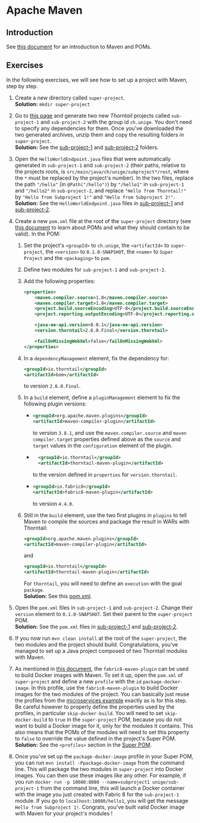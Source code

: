 # Apache Maven

## Introduction

See [this document](MavenIntroduction.md) for an introduction to Maven and POMs.

## Exercises

In the following exercises, we will see how to set up a project with Maven, step by step.

1. Create a new directory called `super-project`.  
**Solution:** `mkdir super-project`

2. Go to [this page](https://thorntail.io/generator/) and generate two new *Thorntail* projects called `sub-project-1` and `sub-project-2` with the group id `ch.unige`. You don't need to specify any dependencies for them. Once you've downloaded the two generated archives, unzip them and copy the resulting folders in `super-project`.  
**Solution:** See the [sub-project-1](https://github.com/PInfo-2020/Exercises/tree/master/maven/super-project/sub-project-1) and [sub-project-2](https://github.com/PInfo-2020/Exercises/tree/master/maven/super-project/sub-project-2) folders.

3. Open the `HelloWorldEndpoint.java` files that were automatically generated in `sub-project-1` and `sub-project-2` (their paths, relative to the projects roots, is `src/main/java/ch/unige/subproject*/rest`, where the `*` must be replaced by the project's number). In the two files, replace the path `"/hello"` (in `@Path("/hello")`) by `"/hello1"` in `sub-project-1` and ``"/hello2"`` in `sub-project-2`, and replace `"Hello from Thorntail!"` by `"Hello from Subproject 1!"` and `"Hello from Subproject 2!"`.  
**Solution:** See the `HelloWorldEndpoint.java` files in [sub-project-1](https://github.com/PInfo-2020/Exercises/blob/master/maven/super-project/sub-project-1/src/main/java/ch/unige/subproject1/rest/HelloWorldEndpoint.java) and [sub-project-2](https://github.com/PInfo-2020/Exercises/blob/master/maven/super-project/sub-project-2/src/main/java/ch/unige/subproject2/rest/HelloWorldEndpoint.java).

4. Create a new `pom.xml` file at the root of the `super-project` directory (see [this document](MavenIntroduction.md) to learn about POMs and what they should contain to be valid). In the POM:

    1. Set the project's `<groupId>` to `ch.unige`, the `<artifactId>` to `super-project`, the `<version>` to `0.1.0-SNAPSHOT`, the `<name>` to `Super Project` and the `<packaging>` to `pom`.

    2. Define two modules for `sub-project-1` and `sub-project-2`.

    3. Add the following properties:
        ```xml
        <properties>
            <maven.compiler.source>1.8</maven.compiler.source>
		    <maven.compiler.target>1.8</maven.compiler.target>
		    <project.build.sourceEncoding>UTF-8</project.build.sourceEncoding>
		    <project.reporting.outputEncoding>UTF-8</project.reporting.outputEncoding>

            <java-ee-api.version>8.0.1</java-ee-api.version>
            <version.thorntail>2.6.0.Final</version.thorntail>

            <failOnMissingWebXml>false</failOnMissingWebXml>
        </properties>
        ```
    
    4. In a `dependencyManagement` element, fix the dependency for:
        ```xml
        <groupId>io.thorntail</groupId>
        <artifactId>bom</artifactId>
        ```
        to version `2.6.0.Final`.
    
    5. In a `build` element, define a `pluginManagement` element to fix the following plugin versions:
        
        - ```xml
          <groupId>org.apache.maven.plugins</groupId>
	      <artifactId>maven-compiler-plugin</artifactId>
          ```
          to version `3.8.1`, and use the `maven.compiler.source` and `maven  compiler.target` properties defined above as the `source` and `target`  values in the `configuration` element of the plugin.

        - ```xml
            <groupId>io.thorntail</groupId>
			<artifactId>thorntail-maven-plugin</artifactId>
          ```
          to the version defined in `properties` for `version.thorntail`.
        
        - ```xml
          <groupId>io.fabric8</groupId>
		  <artifactId>fabric8-maven-plugin</artifactId>
          ```
          to version `4.4.0`.
    
    6. Still in the `build` element, use the two first plugins in `plugins` to tell Maven to compile the sources and package the result in WARs with Thorntail:
        ```xml
        <groupId>org.apache.maven.plugins</groupId>
	    <artifactId>maven-compiler-plugin</artifactId>
        ``` 
        and
        ```xml
        <groupId>io.thorntail</groupId>
	    <artifactId>thorntail-maven-plugin</artifactId>
        ```
        For `thorntail`, you will need to define an `execution` with the goal `package`.  
**Solution:** See this [pom.xml](https://github.com/PInfo-2020/Exercises/blob/master/maven/super-project/pom.xml).

5. Open the `pom.xml` files in `sub-project-1` and `sub-project-2`. Change their `version` element to `0.1.0-SNAPSHOT`. Set their parent to the `super-project` POM.  
**Solution:** See the `pom.xml` files in [sub-project-1](https://github.com/PInfo-2020/Exercises/blob/master/maven/super-project/sub-project-1/pom.xml) and [sub-project-2](https://github.com/PInfo-2020/Exercises/blob/master/maven/super-project/sub-project-2/pom.xml).

6. If you now run `mvn clean install` at the root of the `super-project`, the two modules and the project should build. Congratulations, you've managed to set up a Java project composed of two Thorntail modules with Maven.

7. As mentioned in [this document](MavenIntroduction.md), the `fabric8-maven-plugin` can be used to build Docker images with Maven. To set it up, open the `pom.xml` of `super-project` and define a new `profile` with the `id` `package-docker-image`. In this profile, use the `fabric8-maven-plugin` to build Docker images for the two modules of the project. You can basically just reuse the profiles from the [microservices example](https://github.com/hostettler/microservices/blob/master/pom.xml) exactly as is for this step. Be careful however to properly define the properties used by the profiles, in particular `skip-docker-build`. You will need to set `skip-docker-build` to `true` in the `super-project` POM, because you do not want to build a Docker image for it, only for the modules it contains. This also means that the POMs of the modules will need to set this property to `false` to override the value defined in the project's Super POM.  
**Solution:** See the `<profiles>` section in the [Super POM](https://github.com/PInfo-2020/Exercises/blob/master/maven/super-project/pom.xml).

8. Once you've set up the `package-docker-image` profile in your Super POM, you can run `mvn install -Ppackage-docker-image` from the command line. This will package the two modules in `super-project` into Docker images. You can then use these images like any other. For example, if you run `docker run -p 10080:8080 --name=subproject1 unige/sub-project-1` from the command line, this will launch a Docker container with the image you just created with Fabric 8 for the `sub-project-1` module. If you go to `localhost:10080/hello1`, you will get the message `Hello from Subproject 1!`. Congrats, you've built valid Docker image with Maven for your project's modules !

